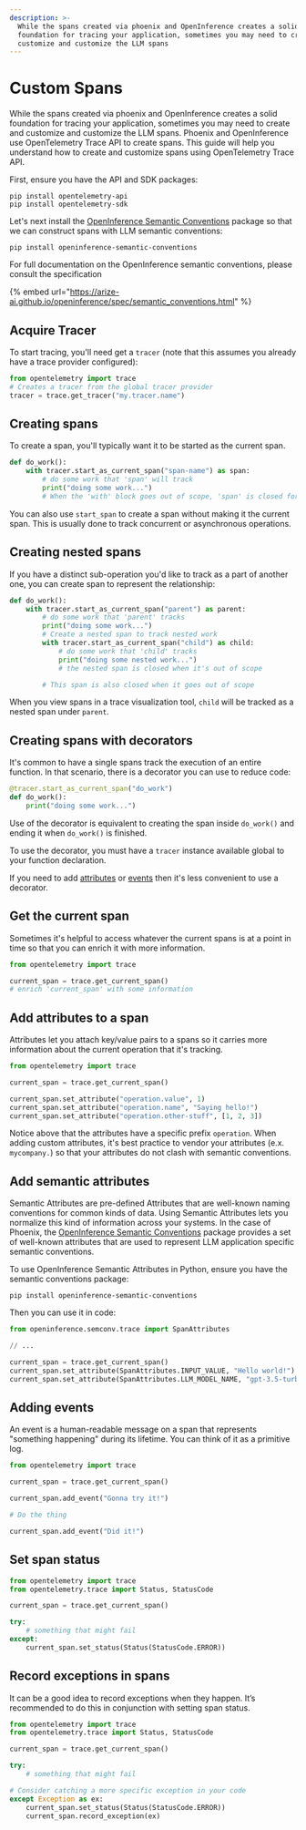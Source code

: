 ```yaml
---
description: >-
  While the spans created via phoenix and OpenInference creates a solid
  foundation for tracing your application, sometimes you may need to create and
  customize and customize the LLM spans
---
```


# Custom Spans

While the spans created via phoenix and OpenInference creates a solid foundation for tracing your application, sometimes you may need to create and customize and customize the LLM spans. Phoenix and OpenInference use OpenTelemetry Trace API to create spans. This guide will help you understand how to create and customize spans using OpenTelemetry Trace API.

First, ensure you have the API and SDK packages:

```shell
pip install opentelemetry-api
pip install opentelemetry-sdk
```

Let's next install the [OpenInference Semantic Conventions](https://github.com/Arize-ai/openinference/blob/main/python/openinference-semantic-conventions/README.md) package so that we can construct spans with LLM semantic conventions:

```shell
pip install openinference-semantic-conventions
```

For full documentation on the OpenInference semantic conventions, please consult the specification

{% embed url="https://arize-ai.github.io/openinference/spec/semantic_conventions.html" %}

## Acquire Tracer

To start tracing, you'll need get a `tracer` (note that this assumes you already have a trace provider configured):

```python
from opentelemetry import trace
# Creates a tracer from the global tracer provider
tracer = trace.get_tracer("my.tracer.name")
```

## Creating spans

To create a span, you'll typically want it to be started as the current span.

```python
def do_work():
    with tracer.start_as_current_span("span-name") as span:
        # do some work that 'span' will track
        print("doing some work...")
        # When the 'with' block goes out of scope, 'span' is closed for you
```

You can also use `start_span` to create a span without making it the current span. This is usually done to track concurrent or asynchronous operations.

## Creating nested spans

If you have a distinct sub-operation you'd like to track as a part of another one, you can create span to represent the relationship:

```python
def do_work():
    with tracer.start_as_current_span("parent") as parent:
        # do some work that 'parent' tracks
        print("doing some work...")
        # Create a nested span to track nested work
        with tracer.start_as_current_span("child") as child:
            # do some work that 'child' tracks
            print("doing some nested work...")
            # the nested span is closed when it's out of scope

        # This span is also closed when it goes out of scope
```

When you view spans in a trace visualization tool, `child` will be tracked as a nested span under `parent`.

## Creating spans with decorators

It's common to have a single spans track the execution of an entire function. In that scenario, there is a decorator you can use to reduce code:

```python
@tracer.start_as_current_span("do_work")
def do_work():
    print("doing some work...")
```

Use of the decorator is equivalent to creating the span inside `do_work()` and ending it when `do_work()` is finished.

To use the decorator, you must have a `tracer` instance available global to your function declaration.

If you need to add [attributes](custom-spans.md#add-attributes-to-a-span) or [events](custom-spans.md#adding-events) then it's less convenient to use a decorator.

## Get the current span

Sometimes it's helpful to access whatever the current spans is at a point in time so that you can enrich it with more information.

```python
from opentelemetry import trace

current_span = trace.get_current_span()
# enrich 'current_span' with some information
```

## Add attributes to a span

Attributes let you attach key/value pairs to a spans so it carries more information about the current operation that it's tracking.

```python
from opentelemetry import trace

current_span = trace.get_current_span()

current_span.set_attribute("operation.value", 1)
current_span.set_attribute("operation.name", "Saying hello!")
current_span.set_attribute("operation.other-stuff", [1, 2, 3])
```

Notice above that the attributes have a specific prefix `operation`. When adding custom attributes, it's best practice to vendor your attributes (e.x. `mycompany.`) so that your attributes do not clash with semantic conventions.

## Add semantic attributes

Semantic Attributes are pre-defined Attributes that are well-known naming conventions for common kinds of data. Using Semantic Attributes lets you normalize this kind of information across your systems. In the case of Phoenix, the [OpenInference Semantic Conventions](https://github.com/Arize-ai/openinference/blob/main/python/openinference-semantic-conventions/README.md) package provides a set of well-known attributes that are used to represent LLM application specific semantic conventions.

To use OpenInference Semantic Attributes in Python, ensure you have the semantic conventions package:

```shell
pip install openinference-semantic-conventions
```

Then you can use it in code:

```python
from openinference.semconv.trace import SpanAttributes

// ...

current_span = trace.get_current_span()
current_span.set_attribute(SpanAttributes.INPUT_VALUE, "Hello world!")
current_span.set_attribute(SpanAttributes.LLM_MODEL_NAME, "gpt-3.5-turbo")
```

## Adding events

An event is a human-readable message on a span that represents "something happening" during its lifetime. You can think of it as a primitive log.

```python
from opentelemetry import trace

current_span = trace.get_current_span()

current_span.add_event("Gonna try it!")

# Do the thing

current_span.add_event("Did it!")
```

## Set span status

```python
from opentelemetry import trace
from opentelemetry.trace import Status, StatusCode

current_span = trace.get_current_span()

try:
    # something that might fail
except:
    current_span.set_status(Status(StatusCode.ERROR))
```

## Record exceptions in spans

It can be a good idea to record exceptions when they happen. It’s recommended to do this in conjunction with setting span status.

```python
from opentelemetry import trace
from opentelemetry.trace import Status, StatusCode

current_span = trace.get_current_span()

try:
    # something that might fail

# Consider catching a more specific exception in your code
except Exception as ex:
    current_span.set_status(Status(StatusCode.ERROR))
    current_span.record_exception(ex)
```
